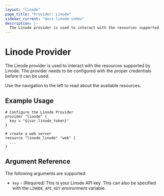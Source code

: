 ```yaml
---
layout: "linode"
page_title: "Provider: Linode"
sidebar_current: "docs-linode-index"
description: |-
  The Linode provider is used to interact with the resources supported by Linode. The provider needs to be configured with the proper credentials before it can be used.
---
```

# Linode Provider

The Linode provider is used to interact with the resources supported by Linode.
The provider needs to be configured with the proper credentials before it can
be used.

Use the navigation to the left to read about the available resources.

## Example Usage

```
# Configure the Linode Provider
provider "linode" {
  key = "${var.linode_token}"
}

# create a web server
resource "linode_linode" "web" {
  ...
}
```

## Argument Reference

The following arguments are supported:

* `key` - (Required) This is your Linode API key. This can also be specified
  with the `LINODE_API_KEY` environment variable.
